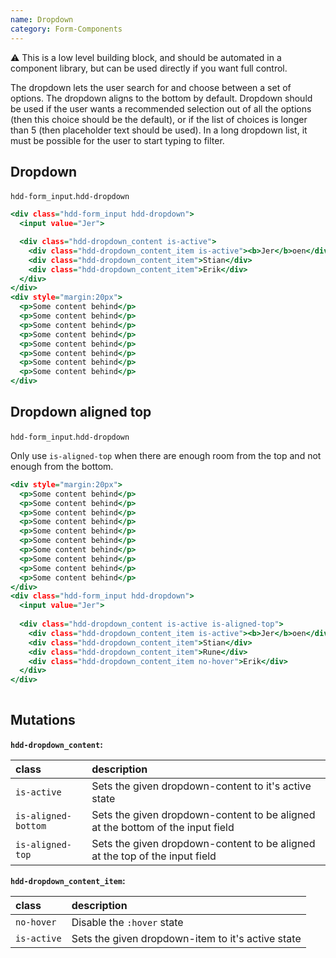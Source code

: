 ```yaml
---
name: Dropdown
category: Form-Components
---
```


⚠️ This is a low level building block, and should be automated in a component library, but can be used directly if you want full control.

The dropdown lets the user search for and choose between a set of options. The dropdown aligns to the bottom by default.
Dropdown should be used if the user wants a recommended selection out of all the options (then this choice should be the default), or if the list of choices is longer than 5 (then placeholder text should be used). In a long dropdown list, it must be possible for the user to start typing to filter.

## Dropdown
`hdd-form_input`.`hdd-dropdown`

```dropdown.html
<div class="hdd-form_input hdd-dropdown">
  <input value="Jer">

  <div class="hdd-dropdown_content is-active">
    <div class="hdd-dropdown_content_item is-active"><b>Jer</b>oen</div>
    <div class="hdd-dropdown_content_item">Stian</div>
    <div class="hdd-dropdown_content_item">Erik</div>
  </div>
</div>
<div style="margin:20px">
  <p>Some content behind</p>
  <p>Some content behind</p>
  <p>Some content behind</p>
  <p>Some content behind</p>
  <p>Some content behind</p>
  <p>Some content behind</p>
  <p>Some content behind</p>
  <p>Some content behind</p>
</div>
```

## Dropdown aligned top
`hdd-form_input`.`hdd-dropdown`

Only use `is-aligned-top` when there are enough room from the top and not enough from the bottom.
 
```dropdown-top.html
<div style="margin:20px">
  <p>Some content behind</p>
  <p>Some content behind</p>
  <p>Some content behind</p>
  <p>Some content behind</p>
  <p>Some content behind</p>
  <p>Some content behind</p>
  <p>Some content behind</p>
  <p>Some content behind</p>
  <p>Some content behind</p>
  <p>Some content behind</p>
</div>
<div class="hdd-form_input hdd-dropdown">
  <input value="Jer">
 
  <div class="hdd-dropdown_content is-active is-aligned-top">
    <div class="hdd-dropdown_content_item is-active"><b>Jer</b>oen</div>
    <div class="hdd-dropdown_content_item">Stian</div>
    <div class="hdd-dropdown_content_item">Rune</div>
    <div class="hdd-dropdown_content_item no-hover">Erik</div>
  </div>
</div>
 
```



## Mutations
**`hdd-dropdown_content`:**

| class | description|
| :--- | :--- |
| `is-active` | Sets the given dropdown-content to it's active state |
| `is-aligned-bottom` | Sets the given dropdown-content to be aligned at the bottom of the input field |
| `is-aligned-top` | Sets the given dropdown-content to be aligned at the top of the input field |

**`hdd-dropdown_content_item`:**

| class | description|
| :--- | :--- |
| `no-hover` | Disable the `:hover` state |
| `is-active` | Sets the given dropdown-item to it's active state |
